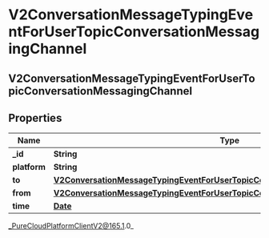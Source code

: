 # V2ConversationMessageTypingEventForUserTopicConversationMessagingChannel

## V2ConversationMessageTypingEventForUserTopicConversationMessagingChannel

## Properties

|Name | Type | Description | Notes|
|------------ | ------------- | ------------- | -------------|
| **_id** | **String** |  | [optional] |
| **platform** | **String** |  | [optional] |
| **to** | [**V2ConversationMessageTypingEventForUserTopicConversationMessagingToRecipient**](V2ConversationMessageTypingEventForUserTopicConversationMessagingToRecipient) |  | [optional] |
| **from** | [**V2ConversationMessageTypingEventForUserTopicConversationMessagingFromRecipient**](V2ConversationMessageTypingEventForUserTopicConversationMessagingFromRecipient) |  | [optional] |
| **time** | [**Date**](Date) |  | [optional] |



_PureCloudPlatformClientV2@165.1.0_
